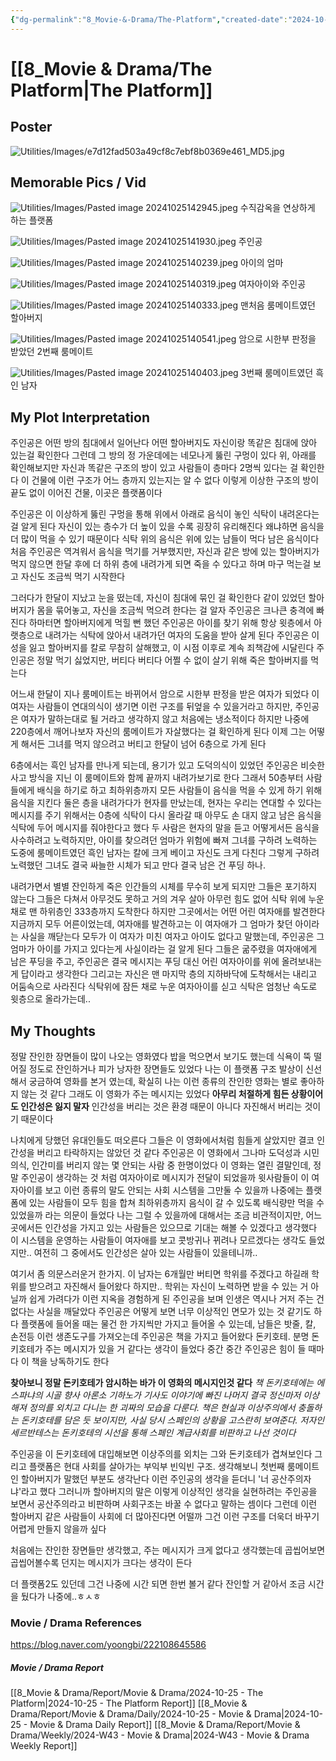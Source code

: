 ```yaml
---
{"dg-permalink":"8_Movie-&-Drama/The-Platform","created-date":"2024-10-25 1:35:04 pm","date":"2024-10-25","type":"entertainment","tags":["movie","entertainment"],"aliases":null,"poster":"https://m.media-amazon.com/images/M/MV5BYjUyZjNmYmMtNjA1My00ZWMyLTliZGQtODgzZjIxM2Y4NGI1XkEyXkFqcGc@._V1_SX300.jpg","imdbId":"tt8228288","scoreImdb":"7.0","length":"94 min","genre":"Horror, Sci-Fi, Thriller","year":"2019","cast":"Ivan Massagué, Zorion Eguileor, Antonia San Juan","director":"Galder Gaztelu-Urrutia","plot":"In a prison where inmates are fed on a descending platform, those on the upper levels take more than their fair share while those below are left to starve on scraps, and one man decides to change the system.","rating":"⭐⭐⭐","dg-publish":true,"permalink":"/8_Movie-&-Drama/The-Platform/","dgPassFrontmatter":true,"noteIcon":"1"}
---
```



# [[8_Movie & Drama/The Platform\|The Platform]]
## Poster
![Utilities/Images/e7d12fad503a49cf8c7ebf8b0369e461_MD5.jpg](/img/user/Utilities/Images/e7d12fad503a49cf8c7ebf8b0369e461_MD5.jpg)
## Memorable Pics / Vid
![Utilities/Images/Pasted image 20241025142945.jpeg](/img/user/Utilities/Images/Pasted%20image%2020241025142945.jpeg)
수직감옥을 연상하게 하는 플랫폼

![Utilities/Images/Pasted image 20241025141930.jpeg](/img/user/Utilities/Images/Pasted%20image%2020241025141930.jpeg)
주인공

![Utilities/Images/Pasted image 20241025140239.jpeg](/img/user/Utilities/Images/Pasted%20image%2020241025140239.jpeg)
아이의 엄마

![Utilities/Images/Pasted image 20241025140319.jpeg](/img/user/Utilities/Images/Pasted%20image%2020241025140319.jpeg)
여자아이와 주인공

![Utilities/Images/Pasted image 20241025140333.jpeg](/img/user/Utilities/Images/Pasted%20image%2020241025140333.jpeg)
맨처음 룸메이트였던 할아버지

![Utilities/Images/Pasted image 20241025140541.jpeg](/img/user/Utilities/Images/Pasted%20image%2020241025140541.jpeg)
암으로 시한부 판정을 받았던 2번째 룸메이트

![Utilities/Images/Pasted image 20241025140403.jpeg](/img/user/Utilities/Images/Pasted%20image%2020241025140403.jpeg)
3번째 룸메이트였던 흑인 남자




## My Plot Interpretation 
주인공은 어떤 방의 침대에서 일어난다
어떤 할아버지도 자신이랑 똑같은 침대에 앉아 있는걸 확인한다
그런데 그 방의 정 가운데에는 네모나게 뚫린 구멍이 있다
위, 아래를 확인해보지만 자신과 똑같은 구조의 방이 있고 사람들이 층마다 2명씩 있다는 걸 확인한다
이 건물에 이런 구조가 어느 층까지 있는지는 알 수 없다 
이렇게 이상한 구조의 방이 끝도 없이 이어진 건물, 이곳은 플랫폼이다

주인공은 이 이상하게 뚫린 구멍을 통해 위에서 아래로 음식이 놓인 식탁이 내려온다는 걸 알게 된다
자신이 있는 층수가 더 높이 있을 수록 굉장히 유리해진다
왜냐하면 음식을 더 많이 먹을 수 있기 때문이다
식탁 위의 음식은 위에 있는 남들이 먹다 남은 음식이다
처음 주인공은 역겨워서 음식을 먹기를 거부했지만, 자신과 같은 방에 있는 할아버지가 먹지 않으면 한달 후에 더 하위 층에 내려가게 되면 죽을 수 있다고 하며 마구 먹는걸 보고 자신도 조금씩 먹기 시작한다

그러다가 한달이 지났고 눈을 떴는데, 자신이 침대에 묶인 걸 확인한다
같이 있었던 할아버지가 몸을 묶어놓고, 자신을 조금씩 먹으려 한다는 걸 알자 주인공은 크나큰 충격에 빠진다
하마터면 할아버지에게 먹힐 뻔 했던 주인공은 아이를 찾기 위해 항상 윗층에서 아랫층으로 내려가는 식탁에 앉아서 내려가던 여자의 도움을 받아 살게 된다
주인공은 이성을 잃고 할아버지를 칼로 무참히 살해했고, 이 시점 이후로 계속 죄책감에 시달린다
주인공은 정말 먹기 싫었지만, 버티다 버티다 어쩔 수 없이 살기 위해 죽은 할아버지를 먹는다

어느새 한달이 지나 룸메이트는 바뀌어서 암으로 시한부 판정을 받은 여자가 되었다
이 여자는 사람들이 연대의식이 생기면 이런 구조를 뒤엎을 수 있을거라고 하지만, 주인공은 여자가 말하는대로 될 거라고 생각하지 않고 처음에는 냉소적이다
하지만 나중에 220층에서 깨어나보자 자신의 룸메이트가 자살했다는 걸 확인하게 된다
이제 그는 어떻게 해서든 그녀를 먹지 않으려고 버티고 한달이 넘어 6층으로 가게 된다

6층에서는 흑인 남자를 만나게 되는데, 용기가 있고 도덕의식이 있었던 주인공은 비슷한 사고 방식을 지닌 이 룸메이트와 함께 끝까지 내려가보기로 한다
그래서 50층부터 사람들에게 배식을 하기로 하고 최하위층까지 모든 사람들이 음식을 먹을 수 있게 하기 위해 음식을 지킨다
둘은 층을 내려가다가 현자를 만났는데, 현자는 우리는 연대할 수 있다는 메시지를 주기 위해서는 0층에 식탁이 다시 올라갈 때 아무도 손 대지 않고 남은 음식을 식탁에 두어 메시지를 줘야한다고 했다
두 사람은 현자의 말을 듣고 어떻게서든 음식을 사수하려고 노력하지만, 아이를 찾으려던 엄마가 위험에 빠져 그녀를 구하려 노력하는 도중에 룸메이트였던 흑인 남자는 칼에 크게 베이고 자신도 크게 다친다
그렇게 구하려 노력했던 그녀도 결국 싸늘한 시체가 되고 만다
결국 남은 건 푸딩 하나.

내려가면서 별별 잔인하게 죽은 인간들의 시체를 무수히 보게 되지만 그들은 포기하지 않는다
그들은 다쳐서 아무것도 못하고 거의 겨우 살아 아무런 힘도 없어 식탁 위에 누운 채로 맨 하위층인 333층까지 도착한다
하지만 그곳에서는 어떤 어린 여자애를 발견한다
지금까지 모두 어른이었는데, 여자애를 발견하고는 이 여자애가 그 엄마가 찾던 아이라는 사실을 깨닫는다
모두가 이 여자가 미친 여자고 아이도 없다고 말했는데, 주인공은 그 엄마가 아이를 가지고 있다는게 사실이라는 걸 알게 된다
그들은 굶주렸을 여자애에게 남은 푸딩을 주고, 주인공은 결국 메시지는 푸딩 대신 어린 여자아이를 위에 올려보내는게 답이라고 생각한다
그리고는 자신은 맨 마지막 층의 지하바닥에 도착해서는 내리고 어둠속으로 사라진다
식탁위에 잠든 채로 누운 여자아이를 싣고 식탁은 엄청난 속도로 윗층으로 올라가는데..

## My Thoughts
정말 잔인한 장면들이 많이 나오는 영화였다
밥을 먹으면서 보기도 했는데 식욕이 뚝 떨어질 정도로 잔인하거나 피가 낭자한 장면들도 있었다
나는 이 플랫폼 구조 발상이 신선해서 궁금하여 영화를 본거 였는데, 확실히 나는 이런 종류의 잔인한 영화는 별로 좋아하지 않는 것 같다
그래도 이 영화가 주는 메시지는 있었다
**아무리 처절하게 힘든 상황이어도 인간성은 잃지 말자**
인간성을 버리는 것은 환경 때문이 아니다
자진해서 버리는 것이기 때문이다

나치에게 당했던 유대인들도 떠오른다
그들은 이 영화에서처럼 힘들게 살았지만 결코 인간성을 버리고 타락하지는 않았던 것 같다
주인공은 이 영화에서 그나마 도덕성과 시민의식, 인간미를 버리지 않는 몇 안되는 사람 중 한명이었다
이 영화는 열린 결말인데, 정말 주인공이 생각하는 것 처럼 여자아이로 메시지가 전달이 되었을까
윗사람들이 이 여자아이를 보고 이런 종류의 말도 안되는 사회 시스템을 그만둘 수 있을까
나중에는 플랫폼에 있는 사람들이 모두 힘을 합쳐 최하위층까지 음식이 갈 수 있도록 배식량만 먹을 수 있었을까 라는 의문이 들었다
나는 그럴 수 있을까에 대해서는 조금 비관적이지만, 어느 곳에서든 인간성을 가지고 있는 사람들은 있으므로 기대는 해볼 수 있겠다고 생각했다
이 시스템을 운영하는 사람들이 여자애를 보고 콧방귀나 뀌려나 모르겠다는 생각도 들었지만.. 여전히 그 중에서도 인간성은 살아 있는 사람들이 있을테니까..

여기서 좀 의문스러운거 한가지.
이 남자는 6개월만 버티면 학위를 주겠다고 하길래 학위를 받으려고 자진해서 들어왔다
하지만.. 학위는 자신이 노력하면 받을 수 있는 거 아닐까 
쉽게 가려다가 이런 지옥을 경험하게 된 주인공을 보며 인생은 역시나 거저 주는 건 없다는 사실을 깨달았다
주인공은 어떻게 보면 너무 이상적인 면모가 있는 것 같기도 하다
플랫폼에 들어올 때는 물건 한 가지씩만 가지고 들어올 수 있는데, 남들은 밧줄, 칼, 손전등 이런 생존도구를 가져오는데 주인공은 책을 가지고 들어왔다
돈키호테.
분명 돈키호테가 주는 메시지가 있을 거 같다는 생각이 들었다
중간 중간 주인공은 힘이 들 때마다 이 책을 낭독하기도 한다

**찾아보니 정말 돈키호테가 암시하는 바가 이 영화의 메시지인것 같다**
*책 돈키호테에는 에스파냐의 시골 향사 아론소 기하노가 기사도 이야기에 빠진 나머지 결국 정신마저 이상해져 정의를 외치고 다니는 한 괴짜의 모습을 다룬다. 책은 현실과 이상주의에서 충돌하는 돈키호테를 담은 듯 보이지만, 사실 당시 스페인의 상황을 고스란히 보여준다. 저자인 세르반테스는 돈키호테의 시선을 통해 스페인 계급사회를 비판하고 나선 것이다*

주인공을 이 돈키호테에 대입해보면 이상주의를 외치는 그와 돈키호테가 겹쳐보인다
그리고 플랫폼은 현대 사회를 살아가는 부익부 빈익빈 구조.
생각해보니 첫번째 룸메이트인 할아버지가 말했던 부분도 생각난다
이런 주인공의 생각을 듣더니 '너 공산주의자냐'라고 했다
그러니까 할아버지의 말은 이렇게 이상적인 생각을 실현하려는 주인공을 보면서 공산주의라고 비판하며 사회구조는 바꿀 수 없다고 말하는 셈이다
그런데 이런 할아버지 같은 사람들이 사회에 더 많아진다면 어떨까
그건 이런 구조를 더욱더 바꾸기 어렵게 만들지 않을까 싶다

처음에는 잔인한 장면들만 생각했고, 주는 메시지가 크게 없다고 생각했는데
곱씹어보면 곱씹어볼수록 던지는 메시지가 크다는 생각이 든다

더 플랫폼2도 있던데 그건 나중에 시간 되면 한번 볼거 같다 
잔인할 거 같아서 조금 시간을 뒀다가 나중에..ㅎㅅㅎ


### Movie / Drama References
https://blog.naver.com/yoongbi/222108645586
##### Movie / Drama Report
[[8_Movie & Drama/Report/Movie & Drama/2024-10-25 - The Platform\|2024-10-25 - The Platform Report]]
[[8_Movie & Drama/Report/Movie & Drama/Daily/2024-10-25 - Movie & Drama\|2024-10-25 - Movie & Drama Daily Report]]
[[8_Movie & Drama/Report/Movie & Drama/Weekly/2024-W43 - Movie & Drama\|2024-W43 - Movie & Drama Weekly Report]]


